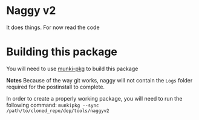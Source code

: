 # Naggy v2
It does things. For now read the code

# Building this package
You will need to use [munki-pkg](https://github.com/munki/munki-pkg) to build this package

**Notes**
Because of the way git works, naggy will not contain the `Logs` folder required for the postinstall to complete.

In order to create a properly working package, you will need to run the following command:
`munkipkg --sync /path/to/cloned_repo/dep/tools/naggyv2`
